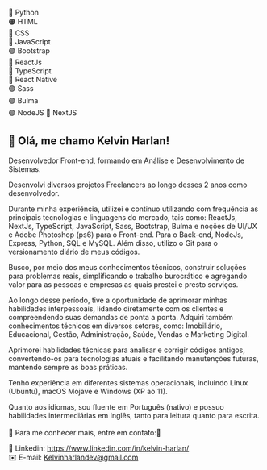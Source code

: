 <!--- 👋 Hi, I’m @KelvinHarlan
- 👀 I’m interested in ...
- 🌱 I’m currently learning ...
- 💞️ I’m looking to collaborate on ...
- 📫 How to reach me ...
--->
🐍 Python <br>
🟠 HTML <br>
🔵 CSS <br>
📒 JavaScript <br>
🟣 Bootstrap<br>
🔵 ReactJs<br>
🔵 TypeScript<br>
🔵 React Native<br>
🟣 Sass<br>
🟣 Bulma<br>
🟢 NodeJS
🔵 NextJS<br>

<!---
KelvinHarlan/KelvinHarlan is a ✨ special ✨ repository because its `README.md` (this file) appears on your GitHub profile.
You can click the Preview link to take a look at your changes.
--->
<h2>👋 Olá, me chamo Kelvin Harlan!</h2>

<p>Desenvolvedor Front-end, formando em Análise e Desenvolvimento de Sistemas.

Desenvolvi diversos projetos Freelancers ao longo desses 2 anos como desenvolvedor.

Durante minha experiência, utilizei e continuo utilizando com frequência as principais tecnologias e linguagens do mercado, tais como: ReactJs, NextJs, TypeScript, JavaScript, Sass, Bootstrap, Bulma e noções de UI/UX e Adobe Photoshop (ps6) para o Front-end. Para o Back-end, NodeJs, Express, Python, SQL e MySQL. Além disso, utilizo o Git para o versionamento diário de meus códigos.

Busco, por meio dos meus conhecimentos técnicos, construir soluções para problemas reais, simplificando o trabalho burocrático e agregando valor para as pessoas e empresas as quais prestei e presto serviços.

Ao longo desse período, tive a oportunidade de aprimorar minhas habilidades interpessoais, lidando diretamente com os clientes e compreendendo suas demandas de ponta a ponta. Adquiri também conhecimentos técnicos em diversos setores, como: Imobiliário, Educacional, Gestão, Administração, Saúde, Vendas e Marketing Digital.

Aprimorei habilidades técnicas para analisar e corrigir códigos antigos, convertendo-os para tecnologias atuais e facilitando manutenções futuras, mantendo sempre as boas práticas.

Tenho experiência em diferentes sistemas operacionais, incluindo Linux (Ubuntu), macOS Mojave e Windows (XP ao 11).

Quanto aos idiomas, sou fluente em Português (nativo) e possuo habilidades intermediárias em Inglês, tanto para leitura quanto para escrita.<br>
<br>
📌 Para me conhecer mais, entre em contato:📌 </p>

🔵 Linkedin: https://www.linkedin.com/in/kelvin-harlan/ <br>
✉️ E-mail: Kelvinharlandev@gmail.com


